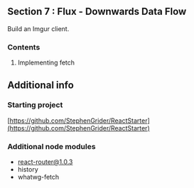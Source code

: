 ## Section 7 : Flux - Downwards Data Flow

Build an Imgur client.

### Contents

1. Implementing fetch

## Additional info

### Starting project

[https://github.com/StephenGrider/ReactStarter](https://github.com/StephenGrider/ReactStarter)

### Additional node modules

- react-router@1.0.3
- history
- whatwg-fetch
